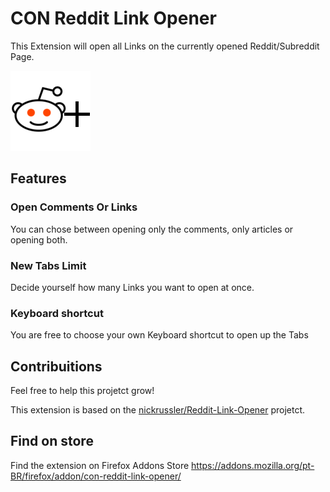 # CON Reddit Link Opener

This Extension will open all Links on the currently opened Reddit/Subreddit Page.

![logo](img/icon128.png)

## Features

### Open Comments Or Links

You can chose between opening only the comments, only articles or opening both.

### New Tabs Limit

Decide yourself how many Links you want to open at once.

### Keyboard shortcut

You are free to choose your own Keyboard shortcut to open up the Tabs

## Contribuitions

Feel free to help this projetct grow!

This extension is based on the [nickrussler/Reddit-Link-Opener](https://github.com/nickrussler/Reddit-Link-Opener) projetct.

## Find on store
Find the extension on Firefox Addons Store https://addons.mozilla.org/pt-BR/firefox/addon/con-reddit-link-opener/

